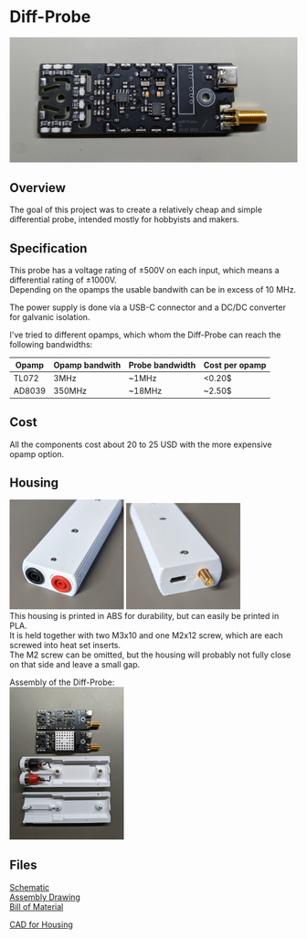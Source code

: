 # Diff-Probe

![Circuit Board](/Pictures/pcba.jpg)

## Overview
The goal of this project was to create a relatively cheap and simple differential probe, intended mostly for hobbyists and makers.

## Specification
This probe has a voltage rating of ±500V on each input, which means a differential rating of ±1000V.  
Depending on the opamps the usable bandwith can be in excess of 10 MHz.  


The power supply is done via a USB-C connector and a DC/DC converter for galvanic isolation.

I've tried to different opamps, which whom the Diff-Probe can reach the following bandwidths:

| Opamp  | Opamp bandwith | Probe bandwidth | Cost per opamp |
| -----  | -------------- | --------------- | ------ |
| TL072  | 3MHz           | ~1MHz           | <0.20$ |
| AD8039 | 350MHz         | ~18MHz          | ~2.50$ |

## Cost
All the components cost about 20 to 25 USD with the more expensive opamp option.

## Housing
<img src="/Pictures/assembled_1.jpg" width="200"> <img src="/Pictures/assembled_2.jpg" width="200">  
This housing is printed in ABS for durability, but can easily be printed in PLA.  
It is held together with two M3x10 and one M2x12 screw, which are each screwed into heat set inserts.  
The M2 screw can be omitted, but the housing will probably not fully close on that side and leave a small gap.

Assembly of the Diff-Probe:  
<img src="/Pictures/PXL_20230820_140837396.MP.jpg" width="200">  


## Files
[Schematic](/PCB/OUTPUT/Diff-Probe_A00_SCH.PDF)  
[Assembly Drawing](/PCB/OUTPUT/Diff-Probe_A00_PCBA.PDF)  
[Bill of Material](/PCB/OUTPUT/Diff-Probe_A00_BOM.xlsx)  

[CAD for Housing](/Housing/)
